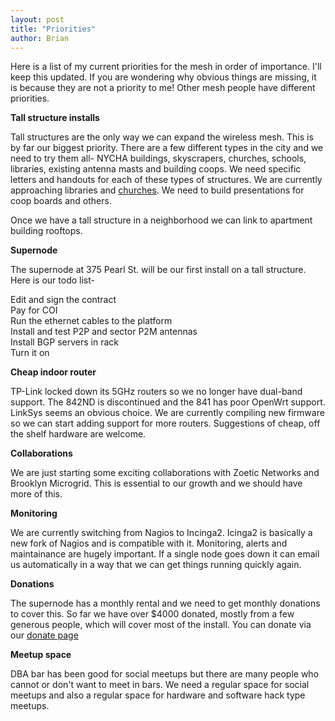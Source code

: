 ```yaml
---
layout: post
title: "Priorities"
author: Brian
---
```

Here is a list of my current priorities for the mesh in order of importance. I'll keep this updated. If you are wondering why obvious things are missing, it is because they are not a priority to me! Other mesh people have different priorities.

**Tall structure installs**

Tall structures are the only way we can expand the wireless mesh. This is by far our biggest priority. There are a few different types in the city and we need to try them all- NYCHA buildings, skyscrapers, churches, schools, libraries, existing antenna masts and building coops. We need specific letters and handouts for each of these types of structures. We are currently approaching libraries and [churches](../../leaflet/church.pdf). We need to build presentations for coop boards and others.  

Once we have a tall structure in a neighborhood we can link to apartment building rooftops.

**Supernode**

The supernode at 375 Pearl St. will be our first install on a tall structure. Here is our todo list-

Edit and sign the contract  
Pay for COI  
Run the ethernet cables to the platform  
Install and test P2P and sector P2M antennas   
Install BGP servers in rack   
Turn it on

**Cheap indoor router**

TP-Link locked down its 5GHz routers so we no longer have dual-band support. The 842ND is discontinued and the 841 has poor OpenWrt support. LinkSys seems an obvious choice. We are currently compiling new firmware so we can start adding support for more routers. Suggestions of cheap, off the shelf hardware are welcome.

**Collaborations**

We are just starting some exciting collaborations with Zoetic Networks and Brooklyn Microgrid. This is essential to our growth and we should have more of this. 

**Monitoring**

We are currently switching from Nagios to Incinga2. Icinga2 is basically a new fork of Nagios and is compatible with it. Monitoring, alerts and maintainance are hugely important. If a single node goes down it can email us automatically in a way that we can get things running quickly again.

**Donations**

The supernode has a monthly rental and we need to get monthly donations to cover this. So far we have over $4000 donated, mostly from a few generous people, which will cover most of the install. You can donate via our [donate page](../../donate)

**Meetup space**

DBA bar has been good for social meetups but there are many people who cannot or don't want to meet in bars. We need a regular space for social meetups and also a regular space for hardware and software hack type meetups. 



